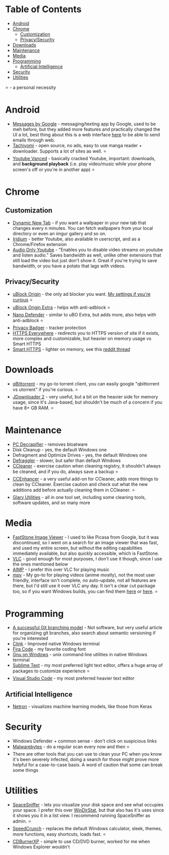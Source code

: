 # Table of Contents
* [Android](#android)
* [Chrome](#chrome)
  * [Customization](#customization)
  * [Privacy/Security](#privacysecurity)
* [Downloads](#downloads)
* [Maintenance](#maintenance)
* [Media](#media)
* [Programming](#programming)
  * [Artificial Intelligence](#artificial-intelligence)
* [Security](#security)
* [Utilities](#utilities)

⭐ - a personal necessity

# Android
* [Messages by Google](https://messages.google.com/) - messaging/texting app by Google, used to be meh before, but they added more features and practically changed the UI a lot, best thing about this is a web interface [here](https://messages.google.com/web/) to be able to send emails through web.
* [Tachiyomi](https://github.com/inorichi/tachiyomi) - open source, no ads, easy to use manga reader + downloader. Supports a lot of sites as well. ⭐
* [Youtube Vanced](https://vanced.app/) - basically cracked Youtube, important: downloads, and **background playback** (i.e. play video/music while your phone screen's off or you're in another app) ⭐

# Chrome

## Customization

* [Dynamic New Tab](https://chrome.google.com/webstore/detail/chjlpggajdfaplimlgfmipjokhjdnakc) - if you want a wallpaper in your new tab that changes every n minutes. You can fetch wallpapers from your local directory or even an imgur gallery and so on.
* [Iridium](https://github.com/ParticleCore/Iridium) - better Youtube, also available in userscript, and as a Chrome/Firefox extension
* [Audio Only Youtube](https://chrome.google.com/webstore/detail/audio-only-youtube/pkocpiliahoaohbolmkelakpiphnllog) - "Enables you to disable video streams on youtube and listen audio." Saves bandwidth as well, unlike other extensions that still load the video but just don't show it. Great if you're trying to save bandwidth, or you have a potato that lags with videos.

## Privacy/Security

* [uBlock Origin](https://chrome.google.com/webstore/detail/ublock-origin/cjpalhdlnbpafiamejdnhcphjbkeiagm?hl=en) - the only ad blocker you want. [My settings if you're curious](https://imgur.com/a/kW28CEL) ⭐
* [uBlock Origin Extra](https://chrome.google.com/webstore/detail/ublock-origin-extra/pgdnlhfefecpicbbihgmbmffkjpaplco?hl=en) - helps with anti-adblock ⭐
* [Nano Defender](https://jspenguin2017.github.io/uBlockProtector/#extra-installation-steps-for-ublock-origin) - similar to uBO Extra, but adds more, also helps with anti-adblock ⭐
* [Privacy Badger](https://chrome.google.com/webstore/detail/privacy-badger/pkehgijcmpdhfbdbbnkijodmdjhbjlgp) - tracker protection
* [HTTPS Everywhere](https://chrome.google.com/webstore/detail/https-everywhere/gcbommkclmclpchllfjekcdonpmejbdp?hl=en) - redirects you to HTTPS version of site if it exists, more complex and customizable, but heavier on memory usage vs Smart HTTPS
* [Smart HTTPS](https://chrome.google.com/webstore/detail/smart-https/cmleijjdpceldbelpnpkddofmcmcaknm) - lighter on memory, see this [reddit thread](https://www.reddit.com/r/firefox/comments/66bhmd/https_everywhere_vs_smart_https/?ref=share&ref_source=link)

# Downloads

* [qBittorrent](https://www.qbittorrent.org) - my go-to torrent client, you can easily google "qbittorrent vs utorrent" if you're curious. ⭐
* [JDownloader 2](http://jdownloader.org/jdownloader2) - very useful, but a bit on the heavier side for memory usage, since it's Java-based, but shouldn't be much of a concern if you have 8+ GB RAM. ⭐

# Maintenance

* [PC Decrapifier](https://www.pcdecrapifier.com/) - removes bloatware
* Disk Cleanup - yes, the default Windows one
* Defragment and Optimize Drives - yes, the default Windows one
* [Defraggler](https://www.ccleaner.com/defraggler) - slower, but safer than default Windows
* [CCleaner](https://www.ccleaner.com/) - exercise caution when cleaning registry, it shouldn't always be cleaned, and if you do, always save a backup ⭐
* [CCEnhancer](https://singularlabs.com/software/ccenhancer/) - a very useful add-on for CCleaner, adds more things to clean by CCleaner. Exercise caution and check out what the new additions add before actually cleaning them in CCleaner. ⭐
* [Glary Utilities](https://www.glarysoft.com/) - all in one tool set, including some cleaning tools, software updates, and so many more

# Media

* [FastStone Image Viewer](http://www.faststone.org/) - I used to like Picasa from Google, but it was discontinued, so I went on a search for an image viewer that was fast, and used my entire screen, but without the editing capabilities immediately available, but also quickly accessible, which is FastStone.
* [VLC](https://www.videolan.org/vlc/index.html) - good enough for most purposes, I don't use it though, since I use the ones mentioned below
* [AIMP](http://www.aimp.ru/) - I prefer this over VLC for playing music
* [mpv](https://mpv.io/) - My go-to for playing videos (anime mostly), not the most user friendly, interface isn't complete, no auto-update, not all features are there, but I'd still use it over VLC any day. It isn't a clear cut package too, so if you want Windows builds, you can find them [here](https://sourceforge.net/projects/mpv-player-windows/files) or [here](https://mpv.srsfckn.biz/). ⭐

# Programming

* [A successful Git branching model](https://nvie.com/posts/a-successful-git-branching-model/) - Not software, but very useful article for organizing git branches, also search about semantic versioning if you're interested
* [Clink](https://mridgers.github.io/clink/) - Improved native Windows terminal
* [Fira Code](https://github.com/tonsky/FiraCode/releases) - my favorite coding font
* [Gnu on Windows](https://github.com/bmatzelle/gow) - unix command line utilities in native Windows terminal
* [Sublime Text](https://www.sublimetext.com/) - my most preferred light text editor, offers a huge array of packages to customize experience ⭐
* [Visual Studio Code](https://code.visualstudio.com/) - my most preferred heavier text editor

## Artificial Intelligence

* [Netron](https://github.com/lutzroeder/netron) - visualizes machine learning models, like those from Keras

# Security

* Windows Defender + common sense - don't click on suspicious links
* [Malwarebytes](https://www.malwarebytes.com/) - do a regular scan every now and then ⭐
* There are other tools that you can use to clean your PC when you know it's been severely infected, doing a search for those might prove more helpful for a case-to-case basis. A word of caution that some can break some things

# Utilities

* [SpaceSniffer](http://www.uderzo.it/main_products/space_sniffer/) - lets you visualize your disk space and see what occupies your space. I prefer this over [WinDirStat](https://windirstat.net/), but that also has it's uses since it shows you it in a list view. I recommend running SpaceSniffer as admin. ⭐
* [SpeedCrunch](https://speedcrunch.org/) - replaces the default Windows calculator, sleek, themes, more functions, easy shortcuts, loads fast. ⭐
* [CDBurnerXP](https://cdburnerxp.se/en/home) - simple to use CD/DVD burner, worked for me when Windows Explorer wouldn't
